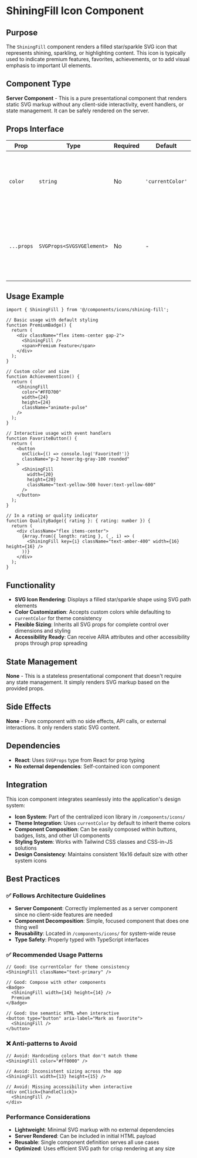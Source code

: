 # ShiningFill Icon Component

## Purpose
The `ShiningFill` component renders a filled star/sparkle SVG icon that represents shining, sparkling, or highlighting content. This icon is typically used to indicate premium features, favorites, achievements, or to add visual emphasis to important UI elements.

## Component Type
**Server Component** - This is a pure presentational component that renders static SVG markup without any client-side interactivity, event handlers, or state management. It can be safely rendered on the server.

## Props Interface

| Prop | Type | Required | Default | Description |
|------|------|----------|---------|-------------|
| `color` | `string` | No | `'currentColor'` | Sets the color of the icon. Uses CSS currentColor by default to inherit text color |
| `...props` | `SVGProps<SVGSVGElement>` | No | - | All standard SVG element props (width, height, className, onClick, etc.) |

## Usage Example

```tsx
import { ShiningFill } from '@/components/icons/shining-fill';

// Basic usage with default styling
function PremiumBadge() {
  return (
    <div className="flex items-center gap-2">
      <ShiningFill />
      <span>Premium Feature</span>
    </div>
  );
}

// Custom color and size
function AchievementIcon() {
  return (
    <ShiningFill 
      color="#FFD700" 
      width={24} 
      height={24}
      className="animate-pulse"
    />
  );
}

// Interactive usage with event handlers
function FavoriteButton() {
  return (
    <button 
      onClick={() => console.log('Favorited!')}
      className="p-2 hover:bg-gray-100 rounded"
    >
      <ShiningFill 
        width={20} 
        height={20}
        className="text-yellow-500 hover:text-yellow-600"
      />
    </button>
  );
}

// In a rating or quality indicator
function QualityBadge({ rating }: { rating: number }) {
  return (
    <div className="flex items-center">
      {Array.from({ length: rating }, (_, i) => (
        <ShiningFill key={i} className="text-amber-400" width={16} height={16} />
      ))}
    </div>
  );
}
```

## Functionality
- **SVG Icon Rendering**: Displays a filled star/sparkle shape using SVG path elements
- **Color Customization**: Accepts custom colors while defaulting to `currentColor` for theme consistency
- **Flexible Sizing**: Inherits all SVG props for complete control over dimensions and styling
- **Accessibility Ready**: Can receive ARIA attributes and other accessibility props through prop spreading

## State Management
**None** - This is a stateless presentational component that doesn't require any state management. It simply renders SVG markup based on the provided props.

## Side Effects
**None** - Pure component with no side effects, API calls, or external interactions. It only renders static SVG content.

## Dependencies
- **React**: Uses `SVGProps` type from React for prop typing
- **No external dependencies**: Self-contained icon component

## Integration
This icon component integrates seamlessly into the application's design system:

- **Icon System**: Part of the centralized icon library in `/components/icons/`
- **Theme Integration**: Uses `currentColor` by default to inherit theme colors
- **Component Composition**: Can be easily composed within buttons, badges, lists, and other UI components
- **Styling System**: Works with Tailwind CSS classes and CSS-in-JS solutions
- **Design Consistency**: Maintains consistent 16x16 default size with other system icons

## Best Practices

### ✅ Follows Architecture Guidelines
- **Server Component**: Correctly implemented as a server component since no client-side features are needed
- **Component Decomposition**: Simple, focused component that does one thing well
- **Reusability**: Located in `/components/icons/` for system-wide reuse
- **Type Safety**: Properly typed with TypeScript interfaces

### ✅ Recommended Usage Patterns
```tsx
// Good: Use currentColor for theme consistency
<ShiningFill className="text-primary" />

// Good: Compose with other components
<Badge>
  <ShiningFill width={14} height={14} />
  Premium
</Badge>

// Good: Use semantic HTML when interactive
<button type="button" aria-label="Mark as favorite">
  <ShiningFill />
</button>
```

### ❌ Anti-patterns to Avoid
```tsx
// Avoid: Hardcoding colors that don't match theme
<ShiningFill color="#ff0000" />

// Avoid: Inconsistent sizing across the app
<ShiningFill width={13} height={15} />

// Avoid: Missing accessibility when interactive
<div onClick={handleClick}>
  <ShiningFill />
</div>
```

### Performance Considerations
- **Lightweight**: Minimal SVG markup with no external dependencies
- **Server Rendered**: Can be included in initial HTML payload
- **Reusable**: Single component definition serves all use cases
- **Optimized**: Uses efficient SVG path for crisp rendering at any size